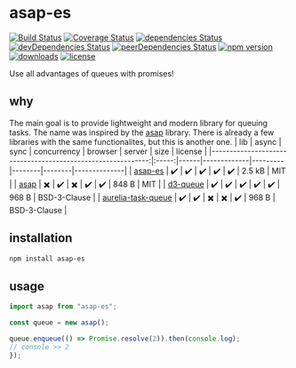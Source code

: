 # asap-es

[![Build Status](https://travis-ci.org/tlaziuk/asap-es.svg?branch=master)](https://travis-ci.org/tlaziuk/asap-es)
[![Coverage Status](https://coveralls.io/repos/github/tlaziuk/asap-es/badge.svg?branch=master)](https://coveralls.io/github/tlaziuk/asap-es?branch=master)
[![dependencies Status](https://david-dm.org/tlaziuk/asap-es/status.svg)](https://david-dm.org/tlaziuk/asap-es)
[![devDependencies Status](https://david-dm.org/tlaziuk/asap-es/dev-status.svg)](https://david-dm.org/tlaziuk/asap-es?type=dev)
[![peerDependencies Status](https://david-dm.org/tlaziuk/asap-es/peer-status.svg)](https://david-dm.org/tlaziuk/asap-es?type=peer)
[![npm version](https://badge.fury.io/js/asap-es.svg)](https://badge.fury.io/js/asap-es)
[![downloads](https://img.shields.io/npm/dm/asap-es.svg)](https://www.npmjs.com/package/asap-es)
[![license](https://img.shields.io/npm/l/asap-es.svg)](https://www.npmjs.com/package/asap-es)

Use all advantages of queues with promises!

## why

The main goal is to provide lightweight and modern library for queuing tasks.
The name was inspired by the [asap](https://github.com/kriskowal/asap) library.
There is already a few libraries with the same functionalites, but this is another one.
|                                                         lib | async | sync | concurrency | browser | server | size   | license      |
|------------------------------------------------------------:|:-----:|------|-------------|---------|--------|--------|--------------|
| [asap-es](https://github.com/tlaziuk/asap-es)               | ✔️     | ✔️    | ✔️           | ✔️       | ✔️      | 2.5 kB | MIT          |
| [asap](https://github.com/kriskowal/asap)                   | ✖️     | ✔️    | ✖️           | ✔️       | ✔️      | 848 B  | MIT          |
| [d3-queue](https://github.com/d3/d3-queue)                  | ✔️     | ✔️    | ✔️           | ✔️       | ✔️      | 968 B  | BSD-3-Clause |
| [aurelia-task-queue](https://github.com/aurelia/task-queue) | ✔️     | ✔️    | ✖️           | ✖️       | ✔️      | 968 B  | BSD-3-Clause |

## installation

``` sh
npm install asap-es
```

## usage

``` typescript
import asap from "asap-es";

const queue = new asap();

queue.enqueue(() => Promise.resolve(2)).then(console.log);
// console >> 2
});
```
